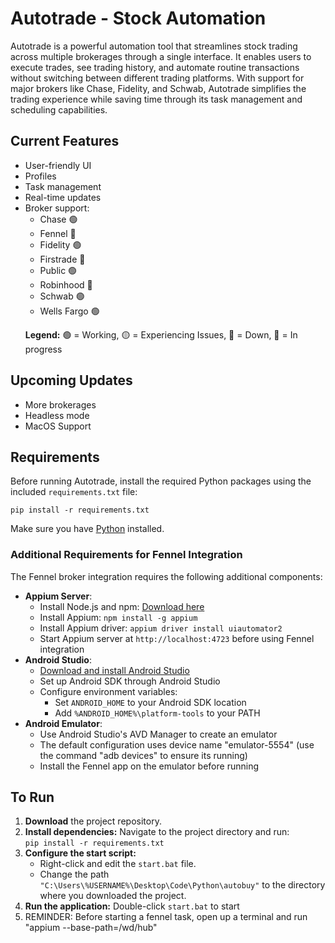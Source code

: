 <!DOCTYPE html>
<html lang="en">
<head>
  <meta charset="UTF-8">
</head>
<body>
  <h1>Autotrade - Stock Automation</h1>
  <p>
    Autotrade is a powerful automation tool that streamlines stock trading across multiple brokerages through a single interface. It enables users to execute trades, see trading history, and automate routine transactions without switching between different trading platforms. With support for major brokers like Chase, Fidelity, and Schwab, Autotrade simplifies the trading experience while saving time through its task management and scheduling capabilities. 
  </p>

  <h2>Current Features</h2>
  <ul>
    <li>User-friendly UI</li>
    <li>Profiles</li>
    <li>Task management</li>
    <li>Real-time updates</li>
    <li>Broker support:
      <ul>
        <li>Chase 🟢</li>
        <li>Fennel 🔵</li>
        <li>Fidelity 🟢</li>
        <li>Firstrade 🔴</li>
        <li>Public 🟢</li>
        <li>Robinhood 🔵</li>
        <li>Schwab 🟢</li>
        <li>Wells Fargo 🟢</li>
      </ul>
      <p><strong>Legend:</strong> 🟢 = Working, 🟡 = Experiencing Issues, 🔴 = Down, 🔵 = In progress</p>
    </li>
  </ul>

  <h2>Upcoming Updates</h2>
  <ul>
    <li>More brokerages</li>
    <li>Headless mode</li>
    <li>MacOS Support</li>
  </ul>

  <h2>Requirements</h2>
  <p>
    Before running Autotrade, install the required Python packages using the included <code>requirements.txt</code> file:
  </p>
  <pre><code>pip install -r requirements.txt</code></pre>
  <p>
    Make sure you have <a href="https://www.python.org/downloads/">Python</a> installed.
  </p>

  <h3>Additional Requirements for Fennel Integration</h3>
  <p>The Fennel broker integration requires the following additional components:</p>
  <ul>
    <li><strong>Appium Server</strong>:
      <ul>
        <li>Install Node.js and npm: <a href="https://nodejs.org/">Download here</a></li>
        <li>Install Appium: <code>npm install -g appium</code></li>
        <li>Install Appium driver: <code>appium driver install uiautomator2</code></li>
        <li>Start Appium server at <code>http://localhost:4723</code> before using Fennel integration</li>
      </ul>
    </li>
    <li><strong>Android Studio</strong>:
      <ul>
        <li><a href="https://developer.android.com/studio">Download and install Android Studio</a></li>
        <li>Set up Android SDK through Android Studio</li>
        <li>Configure environment variables:
          <ul>
            <li>Set <code>ANDROID_HOME</code> to your Android SDK location</li>
            <li>Add <code>%ANDROID_HOME%\platform-tools</code> to your PATH</li>
          </ul>
        </li>
      </ul>
    </li>
    <li><strong>Android Emulator</strong>:
      <ul>
        <li>Use Android Studio's AVD Manager to create an emulator</li>
        <li>The default configuration uses device name "emulator-5554" (use the command "adb devices" to ensure its running)</li>
        <li>Install the Fennel app on the emulator before running</li>
      </ul>
    </li>
  </ul>

  <h2>To Run</h2>
  <ol>
    <li><strong>Download</strong> the project repository.</li>
    <li>
      <strong>Install dependencies:</strong> Navigate to the project directory and run:
      <br>
      <code>pip install -r requirements.txt</code>
    </li>
    <li>
      <strong>Configure the start script:</strong>
      <ul>
        <li>Right-click and edit the <code>start.bat</code> file.</li>
        <li>Change the path <code>"C:\Users\%USERNAME%\Desktop\Code\Python\autobuy"</code> to the directory where you downloaded the project.</li>
      </ul>
    </li>
    <li>
      <strong>Run the application:</strong> Double-click <code>start.bat</code> to start
    </li>
      <li>REMINDER: Before starting a fennel task, open up a terminal and run "appium --base-path=/wd/hub"
    </li>
  </ol>
</body>
</html>
